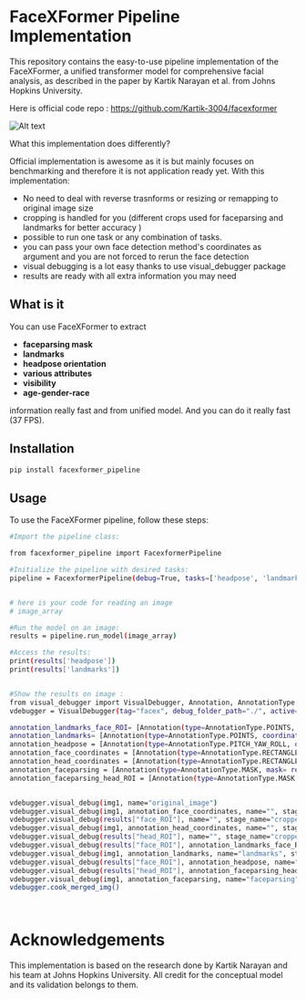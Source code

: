 # FaceXFormer Pipeline Implementation

This repository contains the easy-to-use pipeline implementation of the FaceXFormer, a unified transformer model for comprehensive facial analysis, as described in the paper by Kartik Narayan et al. from Johns Hopkins University. 

Here is official code repo : https://github.com/Kartik-3004/facexformer

![Alt text]("./0_merged.png")

What this implementation does differently?

Official implementation is awesome as it is but mainly focuses on benchmarking and therefore it is not application ready yet. With this implementation: 

- No need to deal with reverse trasnforms or resizing or remapping to original image size
- cropping is handled for you (different crops used for faceparsing and landmarks for better accuracy )
- possible to run one task or any combination of tasks. 
- you can pass your own face detection method's coordinates as argument and you are not forced to rerun the face detection
- visual debugging is a lot easy thanks to use visual_debugger package
- results are ready with all extra information you may need


## What is it 

You can use FaceXFormer to extract
- **faceparsing mask**
- **landmarks**
- **headpose orientation**
- **various attributes** 
- **visibility** 
- **age-gender-race** 

information really fast and from unified model.  And you can do it really fast (37 FPS).


## Installation
   ```bash
   pip install facexformer_pipeline 
   ```

## Usage

To use the FaceXFormer pipeline, follow these steps:

```bash
#Import the pipeline class:

from facexformer_pipeline import FacexformerPipeline

#Initialize the pipeline with desired tasks:
pipeline = FacexformerPipeline(debug=True, tasks=['headpose', 'landmark', 'faceparsing'])


# here is your code for reading an image 
# image_array

#Run the model on an image:
results = pipeline.run_model(image_array)

#Access the results:
print(results['headpose'])
print(results['landmarks'])


#Show the results on image :
from visual_debugger import VisualDebugger, Annotation, AnnotationType
vdebugger = VisualDebugger(tag="facex", debug_folder_path="./", active=True)

annotation_landmarks_face_ROI= [Annotation(type=AnnotationType.POINTS, coordinates= results["landmarks_face_ROI"], color=(0, 255, 0))]
annotation_landmarks= [Annotation(type=AnnotationType.POINTS, coordinates= results["landmarks"], color=(0, 255, 0))]
annotation_headpose = [Annotation(type=AnnotationType.PITCH_YAW_ROLL, orientation= results["headpose"], color=(0, 255, 0))]
annotation_face_coordinates = [Annotation(type=AnnotationType.RECTANGLE, coordinates= results["face_coordinates"], color=(0, 255, 0))]
annotation_head_coordinates = [Annotation(type=AnnotationType.RECTANGLE, coordinates= results["head_coordinates"], color=(0, 255, 0))]
annotation_faceparsing = [Annotation(type=AnnotationType.MASK, mask= results["faceparsing_mask"], color=(0, 255, 0))]
annotation_faceparsing_head_ROI = [Annotation(type=AnnotationType.MASK, mask= results["faceparsing_mask_head_ROI"], color=(0, 255, 0))]


vdebugger.visual_debug(img1, name="original_image")
vdebugger.visual_debug(img1, annotation_face_coordinates, name="", stage_name="face_coor")
vdebugger.visual_debug(results["face_ROI"], name="", stage_name="cropped_face_ROI")
vdebugger.visual_debug(img1, annotation_head_coordinates, name="", stage_name="head_coor")
vdebugger.visual_debug(results["head_ROI"], name="", stage_name="cropped_head_ROI")
vdebugger.visual_debug(results["face_ROI"], annotation_landmarks_face_ROI, name="landmarks", stage_name= "on_face_ROI")
vdebugger.visual_debug(img1, annotation_landmarks, name="landmarks", stage_name= "on_image")
vdebugger.visual_debug(results["face_ROI"], annotation_headpose, name="headpose")
vdebugger.visual_debug(results["head_ROI"], annotation_faceparsing_head_ROI,name="faceparsing",  stage_name="mask_on_head_ROI")
vdebugger.visual_debug(img1, annotation_faceparsing, name="faceparsing", stage_name="mask_on_full_image")
vdebugger.cook_merged_img()




```

# Acknowledgements

This implementation is based on the research done by Kartik Narayan and his team at Johns Hopkins University. All credit for the conceptual model and its validation belongs to them.
